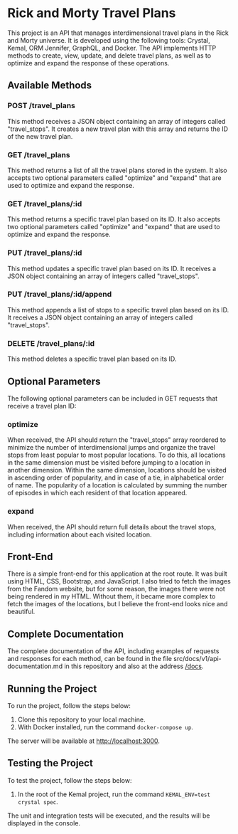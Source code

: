 # Rick and Morty Travel Plans

This project is an API that manages interdimensional travel plans in the Rick and Morty universe. It is developed using the following tools: Crystal, Kemal, ORM Jennifer, GraphQL, and Docker. The API implements HTTP methods to create, view, update, and delete travel plans, as well as to optimize and expand the response of these operations.

## Available Methods

### POST /travel_plans

This method receives a JSON object containing an array of integers called "travel_stops". It creates a new travel plan with this array and returns the ID of the new travel plan.

### GET /travel_plans

This method returns a list of all the travel plans stored in the system. It also accepts two optional parameters called "optimize" and "expand" that are used to optimize and expand the response.

### GET /travel_plans/:id

This method returns a specific travel plan based on its ID. It also accepts two optional parameters called "optimize" and "expand" that are used to optimize and expand the response.

### PUT /travel_plans/:id

This method updates a specific travel plan based on its ID. It receives a JSON object containing an array of integers called "travel_stops".

### PUT /travel_plans/:id/append

This method appends a list of stops to a specific travel plan based on its ID. It receives a JSON object containing an array of integers called "travel_stops".

### DELETE /travel_plans/:id

This method deletes a specific travel plan based on its ID.

## Optional Parameters

The following optional parameters can be included in GET requests that receive a travel plan ID:

### optimize

When received, the API should return the "travel_stops" array reordered to minimize the number of interdimensional jumps and organize the travel stops from least popular to most popular locations. To do this, all locations in the same dimension must be visited before jumping to a location in another dimension. Within the same dimension, locations should be visited in ascending order of popularity, and in case of a tie, in alphabetical order of name. The popularity of a location is calculated by summing the number of episodes in which each resident of that location appeared.

### expand

When received, the API should return full details about the travel stops, including information about each visited location.

## Front-End

There is a simple front-end for this application at the root route. It was built using HTML, CSS, Bootstrap, and JavaScript. I also tried to fetch the images from the Fandom website, but for some reason, the images there were not being rendered in my HTML. Without them, it became more complex to fetch the images of the locations, but I believe the front-end looks nice and beautiful.

## Complete Documentation

The complete documentation of the API, including examples of requests and responses for each method, can be found in the file src/docs/v1/api-documentation.md in this repository and also at the address [/docs](localhos:3000/docs).

## Running the Project

To run the project, follow the steps below:

1. Clone this repository to your local machine.
2. With Docker installed, run the command `docker-compose up`.

The server will be available at [http://localhost:3000](http://localhost:3000/).

## Testing the Project

To test the project, follow the steps below:

1. In the root of the Kemal project, run the command `KEMAL_ENV=test crystal spec`.

The unit and integration tests will be executed, and the results will be displayed in the console.
